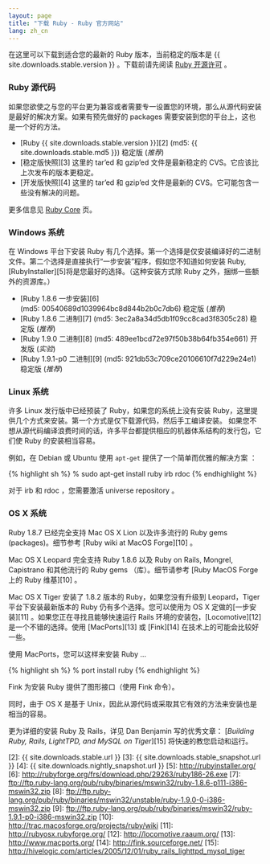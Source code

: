 ```yaml
---
layout: page
title: "下载 Ruby - Ruby 官方网站"
lang: zh_cn
---
```


在这里可以下载到适合您的最新的 Ruby 版本，当前稳定的版本是
{{ site.downloads.stable.version }} 。下载前请先阅读 [Ruby 开源许可][1] 。

### Ruby 源代码

如果您欲使之与您的平台更为兼容或者需要专一设置您的环境，那么从源代码安装是最好的解决方案。如果有预先做好的 packages
需要安装到您的平台上，这也是一个好的方法。

* [Ruby {{ site.downloads.stable.version }}][2]
  (md5:&nbsp;{{ site.downloads.stable.md5 }}) 稳定版 (*推荐*)
* [稳定版快照][3] 这里的 tar’ed 和 gzip’ed 文件是最新稳定的 CVS。它应该比上次发布的版本更稳定。
* [开发版快照][4] 这里的 tar’ed 和 gzip’ed 文件是最新的 CVS。它可能包含一些没有解决的问题。

更多信息见 [Ruby Core](/zh_cn/community/ruby-core/) 页。

### Windows 系统

在 Windows 平台下安装 Ruby
有几个选择。第一个选择是仅安装编译好的二进制文件。第二个选择是直接执行“一步安装”程序，假如您不知道如何安装
Ruby,[RubyInstaller][5]将是您最好的选择。（这种安装方式除 Ruby 之外，捆绑一些额外的资源库。）

* [Ruby 1.8.6 一步安装][6] (md5:&nbsp;00540689d1039964bc8d844b2b0c7db6) 稳定版
  (*推荐*)
* [Ruby 1.8.6 二进制][7] (md5:&nbsp;3ec2a8a34d5db1f09cc8cad3f8305c28) 稳定版 (*推荐*)
* [Ruby 1.9.0 二进制][8] (md5:&nbsp;489ee1bcd72e97f50b38b64fb354e661) 开发版 (*实验*)
* [Ruby 1.9.1-p0 二进制][9] (md5:&nbsp;921db53c709ce20106610f7d229e24e1) 稳定版
  (*推荐*)

### Linux 系统

许多 Linux 发行版中已经预装了 Ruby，如果您的系统上没有安装
Ruby，这里提供几个方式来安装。第一个方式是仅下载源代码，然后手工编译安装。
如果您不想从源代码编译浪费时间的话，许多平台都提供相应的机器体系结构的发行包，它们使 Ruby 的安装相当容易。

例如，在 Debian 或 Ubuntu 使用 `apt-get` 提供了一个简单而优雅的解决方案 ：

{% highlight sh %}
% sudo apt-get install ruby irb rdoc
{% endhighlight %}

对于 irb 和 rdoc ，您需要激活 universe repository 。

### OS X 系统

Ruby 1.8.7 已经完全支持 Mac OS X Lion 以及许多流行的 Ruby gems (packages)。细节参考 [Ruby
wiki at MacOS Forge][10] 。

Mac OS X Leopard 完全支持 Ruby 1.8.6 以及 Ruby on Rails, Mongrel, Capistrano
和其他流行的 Ruby gems （库）。细节请参考 [Ruby MacOS Forge 上的 Ruby 维基][10] 。

Mac OS X Tiger 安装了 1.8.2 版本的 Ruby，如果您没有升级到 Leopard，Tiger 平台下安装最新版本的 Ruby
仍有多个选择。您可以使用为 OS X 定做的[一步安装][11] 。如果您正在寻找且能够快速运行 Rails
环境的安装包，[Locomotive][12] 是一个不错的选择。使用 [MacPorts][13] 或 [Fink][14]
在技术上的可能会比较好一些。

使用 MacPorts，您可以这样来安装 Ruby …

{% highlight sh %}
% port install ruby
{% endhighlight %}

Fink 为安装 Ruby 提供了图形接口（使用 Fink 命令）。

同时，由于 OS X 是基于 Unix，因此从源代码或采取其它有效的方法来安装也是相当的容易。

更为详细的安装 Ruby 及 Rails，详见 Dan Benjamin 写的优秀文章： [*Building Ruby, Rails,
LightTPD, and MySQL on Tiger*][15] 将快速的教您启动和运行。



[1]: /en/about/license.txt
[2]: {{ site.downloads.stable.url }}
[3]: {{ site.downloads.stable_snapshot.url }}
[4]: {{ site.downloads.nightly_snapshot.url }}
[5]: http://rubyinstaller.org/
[6]: http://rubyforge.org/frs/download.php/29263/ruby186-26.exe
[7]: ftp://ftp.ruby-lang.org/pub/ruby/binaries/mswin32/ruby-1.8.6-p111-i386-mswin32.zip
[8]: ftp://ftp.ruby-lang.org/pub/ruby/binaries/mswin32/unstable/ruby-1.9.0-0-i386-mswin32.zip
[9]: ftp://ftp.ruby-lang.org/pub/ruby/binaries/mswin32/ruby-1.9.1-p0-i386-mswin32.zip
[10]: http://trac.macosforge.org/projects/ruby/wiki
[11]: http://rubyosx.rubyforge.org/
[12]: http://locomotive.raaum.org/
[13]: http://www.macports.org/
[14]: http://fink.sourceforge.net/
[15]: http://hivelogic.com/articles/2005/12/01/ruby_rails_lighttpd_mysql_tiger
